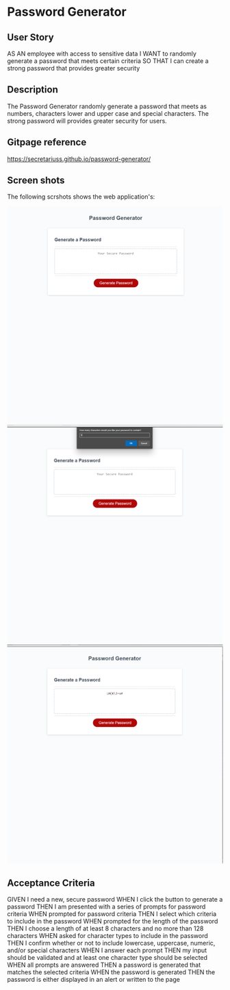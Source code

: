# Password Generator

## User Story
AS AN employee with access to sensitive data
I WANT to randomly generate a password that meets certain criteria
SO THAT I can create a strong password that provides greater security

## Description

The Password Generator randomly generate a password that meets as numbers, characters lower and upper case and special characters. The strong password will provides greater security for users.

## Gitpage reference

https://secretariuss.github.io/password-generator/

## Screen shots

The following scrshots shows the web application's:

![scrshot1](./assets/images/pg1.png)
![scrshot2](./assets/images/pg2.png)
![scrshot3](./assets/images/pg3.png)

## Acceptance Criteria
GIVEN I need a new, secure password
WHEN I click the button to generate a password
THEN I am presented with a series of prompts for password criteria
WHEN prompted for password criteria
THEN I select which criteria to include in the password
WHEN prompted for the length of the password
THEN I choose a length of at least 8 characters and no more than 128 characters
WHEN asked for character types to include in the password
THEN I confirm whether or not to include lowercase, uppercase, numeric, and/or special characters
WHEN I answer each prompt
THEN my input should be validated and at least one character type should be selected
WHEN all prompts are answered
THEN a password is generated that matches the selected criteria
WHEN the password is generated
THEN the password is either displayed in an alert or written to the page

